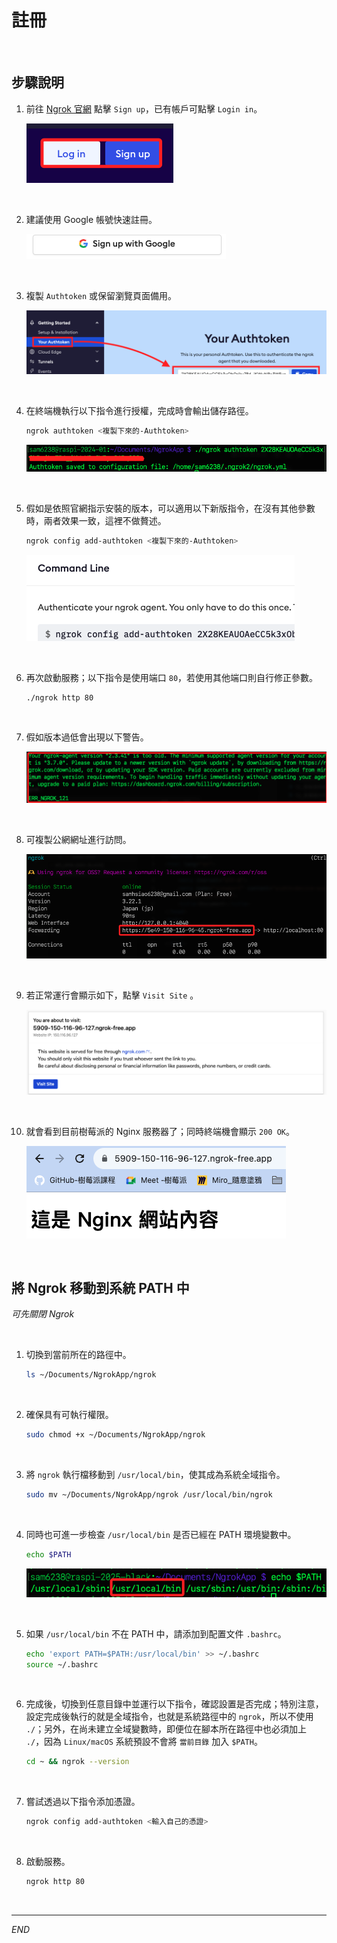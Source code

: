 # 註冊

<br>

## 步驟說明

1. 前往 [Ngrok 官網](https://ngrok.com/) 點擊 `Sign up`，已有帳戶可點擊 `Login in`。

    ![](images/img_32.png)

<br>

2. 建議使用 Google 帳號快速註冊。

    ![](images/img_33.png)

<br>

3. 複製 `Authtoken` 或保留瀏覽頁面備用。

    ![](images/img_31.png)

<br>

4. 在終端機執行以下指令進行授權，完成時會輸出儲存路徑。

    ```bash
    ngrok authtoken <複製下來的-Authtoken>
    ```

    ![](images/img_118.png)

<br>

5. 假如是依照官網指示安裝的版本，可以適用以下新版指令，在沒有其他參數時，兩者效果一致，這裡不做贅述。

    ```bash
    ngrok config add-authtoken <複製下來的-Authtoken>
    ```

    ![](images/img_94.png)

<br>

6. 再次啟動服務；以下指令是使用端口 `80`，若使用其他端口則自行修正參數。

    ```bash
    ./ngrok http 80
    ```

<br>

7. 假如版本過低會出現以下警告。

    ![](images/img_34.png)

<br>

8. 可複製公網網址進行訪問。

    ![](images/img_140.png)

<br>

9. 若正常運行會顯示如下，點擊 `Visit Site` 。

    ![](images/img_96.png)

<br>

10. 就會看到目前樹莓派的 Nginx 服務器了；同時終端機會顯示 `200 OK`。

    ![](images/img_97.png)

<br>

## 將 Ngrok 移動到系統 PATH 中

_可先關閉 Ngrok_

<br>

1. 切換到當前所在的路徑中。

    ```bash
    ls ~/Documents/NgrokApp/ngrok
    ```

<br>

2. 確保具有可執行權限。

    ```bash
    sudo chmod +x ~/Documents/NgrokApp/ngrok
    ```

<br>

3. 將 `ngrok` 執行檔移動到 `/usr/local/bin`，使其成為系統全域指令。

    ```bash
    sudo mv ~/Documents/NgrokApp/ngrok /usr/local/bin/ngrok
    ```

<br>

4. 同時也可進一步檢查 `/usr/local/bin` 是否已經在 PATH 環境變數中。

    ```bash
    echo $PATH
    ```

    ![](images/img_141.png)

<br>

5. 如果 `/usr/local/bin` 不在 PATH 中，請添加到配置文件 `.bashrc`。

    ```bash
    echo 'export PATH=$PATH:/usr/local/bin' >> ~/.bashrc
    source ~/.bashrc
    ```

<br>

6. 完成後，切換到任意目錄中並運行以下指令，確認設置是否完成；特別注意，設定完成後執行的就是全域指令，也就是系統路徑中的 `ngrok`，所以不使用 `./`；另外，在尚未建立全域變數時，即便位在腳本所在路徑中也必須加上 `./`，因為 `Linux/macOS` 系統預設不會將 `當前目錄` 加入 `$PATH`。

    ```bash
    cd ~ && ngrok --version
    ```

<br>

7. 嘗試透過以下指令添加憑證。

    ```bash
    ngrok config add-authtoken <輸入自己的憑證>
    ```

<br>

8. 啟動服務。

    ```bash
    ngrok http 80
    ```

<br>

___

_END_